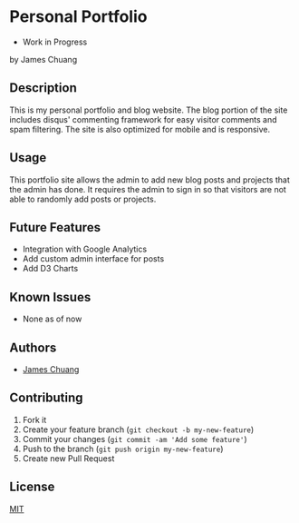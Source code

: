 # Personal Portfolio

* Work in Progress

by James Chuang

## Description

This is my personal portfolio and blog website. The blog portion of the site includes disqus' commenting framework for easy visitor comments and spam filtering. The site is also optimized for mobile and is responsive.

## Usage

This portfolio site allows the admin to add new blog posts and projects that the admin has done. It requires the admin to sign in so that visitors are not able to randomly add posts or projects.

## Future Features

* Integration with Google Analytics
* Add custom admin interface for posts
* Add D3 Charts

## Known Issues

* None as of now

## Authors

* [James Chuang](https://github.com/hiddensanctum)

## Contributing

1. Fork it
2. Create your feature branch (`git checkout -b my-new-feature`)
3. Commit your changes (`git commit -am 'Add some feature'`)
4. Push to the branch (`git push origin my-new-feature`)
5. Create new Pull Request

## License

[MIT][2]

[2]: http://opensource.org/licenses/MIT
